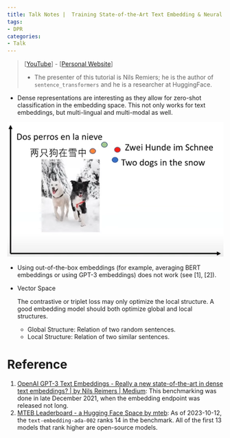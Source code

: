 ```yaml
---
title: Talk Notes |  Training State-of-the-Art Text Embedding & Neural Search Models
tags: 
- DPR
categories:
- Talk
---
```


> [[YouTube](https://www.youtube.com/watch?v=XHY-3FzaLGc)] - [[Personal Website](https://www.nils-reimers.de/)]
>
> -   The presenter of this tutorial is Nils Remiers; he is the author of `sentence_transformers` and he is a researcher at HuggingFace.

-   Dense representations are interesting as they allow for zero-shot classification in the embedding space. This not only works for text embeddings, but multi-lingual and multi-modal as well.

![image-20231012114840698](https://raw.githubusercontent.com/guanqun-yang/remote-images/master/2023/10/upgit_20231012_1697125720.png)

-   Using out-of-the-box embeddings (for example, averaging BERT embeddings or using GPT-3 embeddings) does not work (see [1], [2]).

-   Vector Space

    The contrastive or triplet loss may only optimize the local structure. A good embedding model should both optimize global and local structures.

    -   Global Structure: Relation of two random sentences.
    -   Local Structure: Relation of two similar sentences.

# Reference

1.   [OpenAI GPT-3 Text Embeddings - Really a new state-of-the-art in dense text embeddings? | by Nils Reimers | Medium](https://medium.com/@nils_reimers/openai-gpt-3-text-embeddings-really-a-new-state-of-the-art-in-dense-text-embeddings-6571fe3ec9d9): This benchmarking was done in late December 2021, when the embedding endpoint was released not long.
2.   [MTEB Leaderboard - a Hugging Face Space by mteb](https://huggingface.co/spaces/mteb/leaderboard): As of 2023-10-12, the `text-embedding-ada-002` ranks 14 in the benchmark. All of the first 13 models that rank higher are open-source models.
